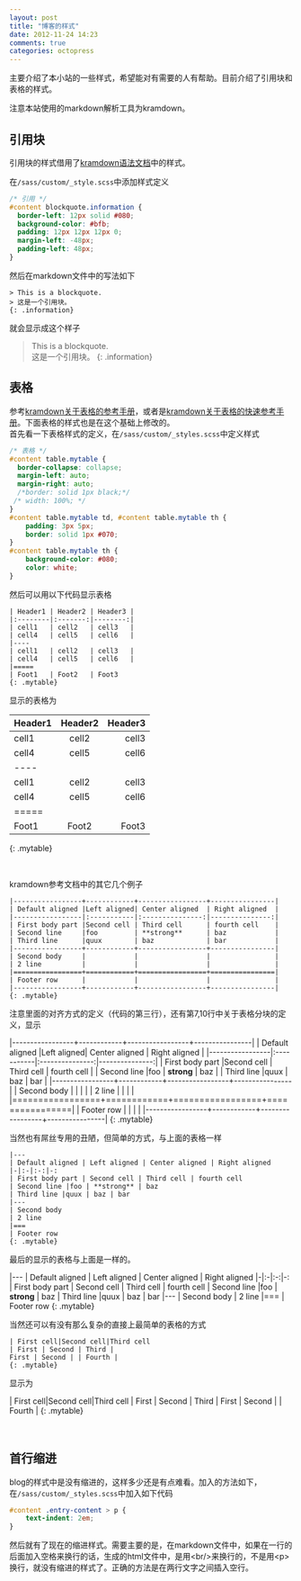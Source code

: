 ```yaml
---
layout: post
title: "博客的样式"
date: 2012-11-24 14:23
comments: true
categories: octopress
---
```


主要介绍了本小站的一些样式，希望能对有需要的人有帮助。目前介绍了引用块和表格的样式。  

注意本站使用的markdown解析工具为kramdown。  

<!-- more -->

## 引用块

引用块的样式借用了[kramdown语法文档](http://kramdown.rubyforge.org/syntax.html#link-definitions)中的样式。

在`/sass/custom/_style.scss`中添加样式定义

``` css  
/* 引用 */
#content blockquote.information {
  border-left: 12px solid #080;
  background-color: #bfb;
  padding: 12px 12px 12px 0;
  margin-left: -48px;
  padding-left: 48px; 
}
```

然后在markdown文件中的写法如下

``` plain  
> This is a blockquote. 
> 这是一个引用块。   
{: .information}
```

就会显示成这个样子

> This is a blockquote.   
> 这是一个引用块。
{: .information}

## 表格

参考[kramdown关于表格的参考手册](http://kramdown.rubyforge.org/syntax.html#tables)，或者是[kramdown关于表格的快速参考手册](http://kramdown.rubyforge.org/quickref.html#tables)。下面表格的样式也是在这个基础上修改的。    
首先看一下表格样式的定义，在`/sass/custom/_styles.scss`中定义样式

```  css 
/* 表格 */
#content table.mytable {
  border-collapse: collapse;
  margin-left: auto;
  margin-right: auto;
  /*border: solid 1px black;*/
 /* width: 100%; */
}
#content table.mytable td, #content table.mytable th {
    padding: 3px 5px; 
    border: solid 1px #070;
}
#content table.mytable th {
    background-color: #080;
    color: white; 
}
```

然后可以用以下代码显示表格

``` plain
| Header1 | Header2 | Header3 |
|:--------|:-------:|--------:|
| cell1   | cell2   | cell3   |
| cell4   | cell5   | cell6   |
|----
| cell1   | cell2   | cell3   |
| cell4   | cell5   | cell6   |
|=====
| Foot1   | Foot2   | Foot3
{: .mytable}
```

显示的表格为

| Header1 | Header2 | Header3 |
|:--------|:-------:|--------:|
| cell1   | cell2   | cell3   |
| cell4   | cell5   | cell6   |
|----
| cell1   | cell2   | cell3   |
| cell4   | cell5   | cell6   |
|=====
| Foot1   | Foot2   | Foot3
{: .mytable}

<br/>

kramdown参考文档中的其它几个例子

```
|-----------------+------------+-----------------+----------------|
| Default aligned |Left aligned| Center aligned  | Right aligned  |
|-----------------|:-----------|:---------------:|---------------:|
| First body part |Second cell | Third cell      | fourth cell    |
| Second line     |foo         | **strong**      | baz            |
| Third line      |quux        | baz             | bar            |
|-----------------+------------+-----------------+----------------|
| Second body     |            |                 |                |
| 2 line          |            |                 |                |
|=================+============+=================+================|
| Footer row      |            |                 |                |
|-----------------+------------+-----------------+----------------|
{: .mytable}
```

注意里面的对齐方式的定义（代码的第三行），还有第7,10行中关于表格分块的定义，显示

|-----------------+------------+-----------------+----------------|
| Default aligned |Left aligned| Center aligned  | Right aligned  |
|-----------------|:-----------|:---------------:|---------------:|
| First body part |Second cell | Third cell      | fourth cell    |
| Second line     |foo         | **strong**      | baz            |
| Third line      |quux        | baz             | bar            |
|-----------------+------------+-----------------+----------------|
| Second body     |            |                 |                |
| 2 line          |            |                 |                |
|=================+============+=================+================|
| Footer row      |            |                 |                |
|-----------------+------------+-----------------+----------------|
{: .mytable}

当然也有屌丝专用的丑陋，但简单的方式，与上面的表格一样

```
|---
| Default aligned | Left aligned | Center aligned | Right aligned
|-|:-|:-:|-:
| First body part | Second cell | Third cell | fourth cell
| Second line |foo | **strong** | baz
| Third line |quux | baz | bar
|---
| Second body
| 2 line
|===
| Footer row
{: .mytable}
```

最后的显示的表格与上面是一样的。

|---
| Default aligned | Left aligned | Center aligned | Right aligned
|-|:-|:-:|-:
| First body part | Second cell | Third cell | fourth cell
| Second line |foo | **strong** | baz
| Third line |quux | baz | bar
|---
| Second body
| 2 line
|===
| Footer row
{: .mytable}

当然还可以有没有那么复杂的直接上最简单的表格的方式

```
| First cell|Second cell|Third cell
| First | Second | Third |
First | Second | | Fourth |
{: .mytable}
```

显示为

| First cell|Second cell|Third cell
| First | Second | Third |
First | Second | | Fourth |
{: .mytable}

<br/>

## 首行缩进

blog的样式中是没有缩进的，这样多少还是有点难看。加入的方法如下，在`/sass/custom/_styles.scss`中加入如下代码

``` css
#content .entry-content > p {
	text-indent: 2em;
}
```

然后就有了现在的缩进样式。需要主要的是，在markdown文件中，如果在一行的后面加入空格来换行的话，生成的html文件中，是用\<br\/\>来换行的，不是用\<p\>换行，就没有缩进的样式了。正确的方法是在两行文字之间插入空行。
